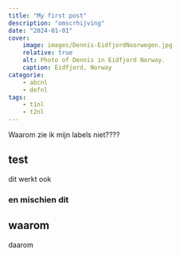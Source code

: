 ```yaml
---
title: "My first post"
description: "omscrhijving"
date: "2024-01-01"
cover:
    image: images/Dennis-EidfjordNoorwegen.jpg
    relative: true
    alt: Photo of Dennis in Eidfjord Norway.
    caption: Eidfjord, Norway
categorie:
    - abcnl
    - defnl
tags:
    - t1nl
    - t2nl
---
```

Waarom zie ik mijn labels niet????

## test
dit werkt ook

### en mischien dit

## waarom
daarom